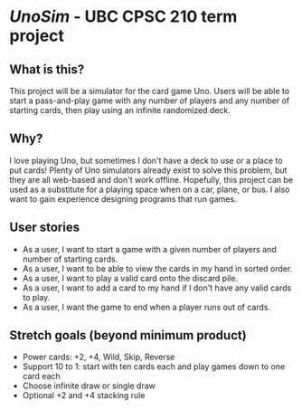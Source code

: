 #  ***UnoSim*** - UBC CPSC 210 term project

## What is this?
This project will be a simulator for the card game Uno.
Users will be able to start a pass-and-play game with any number of players and any number of starting cards,
then play using an infinite randomized deck.

## Why?
I love playing Uno, but sometimes I don't have a deck to use or a place to put cards!
Plenty of Uno simulators already exist to solve this problem, but they are all web-based and don't work offline.
Hopefully, this project can be used as a substitute for a playing space when on a car, plane, or bus.
I also want to gain experience designing programs that run games.

## User stories
- As a user, I want to start a game with a given number of players and number of starting cards.
- As a user, I want to be able to view the cards in my hand in sorted order.
- As a user, I want to play a valid card onto the discard pile.
- As a user, I want to add a card to my hand if I don't have any valid cards to play.
- As a user, I want the game to end when a player runs out of cards.

## Stretch goals (beyond minimum product)
- Power cards: +2, +4, Wild, Skip, Reverse
- Support 10 to 1: start with ten cards each and play games down to one card each
- Choose infinite draw or single draw
- Optional +2 and +4 stacking rule
